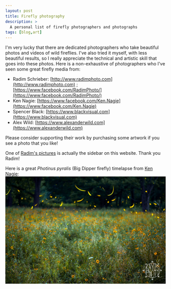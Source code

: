 ```yaml
---
layout: post
title: Firefly photography
description: >
  A personal list of firefly photographers and photographs
tags: [blog,art]
---
```

I'm very lucky that there are dedicated photographers who take beautiful photos and videos of wild fireflies.  I've also tried it myself, with less beautiful results, so I really appreciate the technical and artistic skill that goes into these photos. Here is a non-exhaustive of photographers who I've seen some great firefly media from:

* Radim Schrieber: [http://www.radimphoto.com](http://www.radimphoto.com) ; [https://www.facebook.com/RadimPhoto/](https://www.facebook.com/RadimPhoto/)
* Ken Nagie: [https://www.facebook.com/Ken.Nagie](https://www.facebook.com/Ken.Nagie)
* Spencer Black: [https://www.blackvisual.com](https://www.blackvisual.com)
* Alex Wild: [https://www.alexanderwild.com](https://www.alexanderwild.com)

Please consider supporting their work by purchasing some artwork if you see a photo that you like!

One of [Radim's pictures](https://www.facebook.com/RadimPhoto/posts/1935136113184278) is actually the sidebar on this website. Thank you Radim!

Here is a great *Photinus pyralis* (Big Dipper firefly) timelapse from [Ken Nagie](https://www.facebook.com/Ken.Nagie/posts/2164625460439510):
![Photinus pyralis timelapse](/images/firefly_photos/37070659_2164620430440013_7862791779769122816_o.jpg)